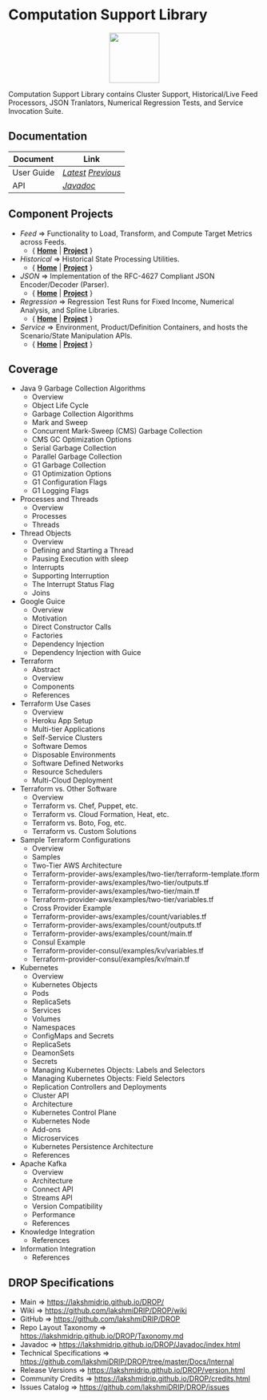 ﻿
# Computation Support Library


<p align="center"><img src="https://github.com/lakshmiDRIP/DROP/blob/master/DRIP_Logo.gif?raw=true" width="100"></p>

Computation Support Library contains Cluster Support, Historical/Live Feed Processors, JSON Tranlators, Numerical Regression Tests, and Service Invocation Suite.


## Documentation

 |        Document         | Link |
 |-------------------------|------|
 | User Guide              | [*Latest*](https://github.com/lakshmiDRIP/DROP/blob/master/Docs/Internal/ComputationSupport/ComputationSupport_v6.96.pdf) [*Previous*](https://github.com/lakshmiDRIP/DROP/blob/master/Docs/Internal/ComputationSupport) |
 | API                     | [*Javadoc*](https://lakshmidrip.github.io/DROP/Javadoc/index.html)|


## Component Projects

 * *Feed* => Functionality to Load, Transform, and Compute Target Metrics across Feeds.
	* { [**Home**](https://github.com/lakshmiDRIP/DROP/tree/master/src/main/java/org/drip/feed/README.md) | 
	[**Project**](https://github.com/lakshmiDRIP/DROP/issues?q=is%3Aopen+is%3Aissue+label%3Afeed) }
 * *Historical* => Historical State Processing Utilities.
	* { [**Home**](https://github.com/lakshmiDRIP/DROP/tree/master/src/main/java/org/drip/historical/README.md) | 
	[**Project**](https://github.com/lakshmiDRIP/DROP/issues?q=is%3Aopen+is%3Aissue+label%3Ahistorical) }
 * *JSON* => Implementation of the RFC-4627 Compliant JSON Encoder/Decoder (Parser).
	* { [**Home**](https://github.com/lakshmiDRIP/DROP/tree/master/src/main/java/org/drip/json/README.md) | 
	[**Project**](https://github.com/lakshmiDRIP/DROP/issues?q=is%3Aopen+is%3Aissue+label%3Ajson) }
 * *Regression* => Regression Test Runs for Fixed Income, Numerical Analysis, and Spline Libraries.
	* { [**Home**](https://github.com/lakshmiDRIP/DROP/tree/master/src/main/java/org/drip/regression/README.md) | 
	[**Project**](https://github.com/lakshmiDRIP/DROP/issues?q=is%3Aopen+is%3Aissue+label%3Aregression) }
 * *Service* => Environment, Product/Definition Containers, and hosts the Scenario/State Manipulation APIs.
	* { [**Home**](https://github.com/lakshmiDRIP/DROP/tree/master/src/main/java/org/drip/service/README.md) | 
	[**Project**](https://github.com/lakshmiDRIP/DROP/issues?q=is%3Aopen+is%3Aissue+label%3Aservice) }


## Coverage

 * Java 9 Garbage Collection Algorithms
	* Overview
	* Object Life Cycle
	* Garbage Collection Algorithms
	* Mark and Sweep
	* Concurrent Mark-Sweep (CMS) Garbage Collection
	* CMS GC Optimization Options
	* Serial Garbage Collection
	* Parallel Garbage Collection
	* G1 Garbage Collection
	* G1 Optimization Options
	* G1 Configuration Flags
	* G1 Logging Flags
 * Processes and Threads
	* Overview
	* Processes
	* Threads
 * Thread Objects
	* Overview
	* Defining and Starting a Thread
	* Pausing Execution with sleep
	* Interrupts
	* Supporting Interruption
	* The Interrupt Status Flag
	* Joins
 * Google Guice
	* Overview
	* Motivation
	* Direct Constructor Calls
	* Factories
	* Dependency Injection
	* Dependency Injection with Guice
 * Terraform
	* Abstract
	* Overview
	* Components
	* References
 * Terraform Use Cases
	* Overview
	* Heroku App Setup
	* Multi-tier Applications
	* Self-Service Clusters
	* Software Demos
	* Disposable Environments
	* Software Defined Networks
	* Resource Schedulers
	* Multi-Cloud Deployment
 * Terraform vs. Other Software
	* Overview
	* Terraform vs. Chef, Puppet, etc.
	* Terraform vs. Cloud Formation, Heat, etc.
	* Terraform vs. Boto, Fog, etc.
	* Terraform vs. Custom Solutions
 * Sample Terraform Configurations
	* Overview
	* Samples
	* Two-Tier AWS Architecture
	* Terraform-provider-aws/examples/two-tier/terraform-template.tform
	* Terraform-provider-aws/examples/two-tier/outputs.tf
	* Terraform-provider-aws/examples/two-tier/main.tf
	* Terraform-provider-aws/examples/two-tier/variables.tf
	* Cross Provider Example
	* Terraform-provider-aws/examples/count/variables.tf
	* Terraform-provider-aws/examples/count/outputs.tf
	* Terraform-provider-aws/examples/count/main.tf
	* Consul Example
	* Terraform-provider-consul/examples/kv/variables.tf
	* Terraform-provider-consul/examples/kv/main.tf
 * Kubernetes
	* Overview
	* Kubernetes Objects
	* Pods
	* ReplicaSets
	* Services
	* Volumes
	* Namespaces
	* ConfigMaps and Secrets
	* ReplicaSets
	* DeamonSets
	* Secrets
	* Managing Kubernetes Objects: Labels and Selectors
	* Managing Kubernetes Objects: Field Selectors
	* Replication Controllers and Deployments
	* Cluster API
	* Architecture
	* Kubernetes Control Plane
	* Kubernetes Node
	* Add-ons
	* Microservices
	* Kubernetes Persistence Architecture
	* References
 * Apache Kafka
	* Overview
	* Architecture
	* Connect API
	* Streams API
	* Version Compatibility
	* Performance
	* References
 * Knowledge Integration
	* References
 * Information Integration
	* References


## DROP Specifications

 * Main                     => https://lakshmidrip.github.io/DROP/
 * Wiki                     => https://github.com/lakshmiDRIP/DROP/wiki
 * GitHub                   => https://github.com/lakshmiDRIP/DROP
 * Repo Layout Taxonomy     => https://lakshmidrip.github.io/DROP/Taxonomy.md
 * Javadoc                  => https://lakshmidrip.github.io/DROP/Javadoc/index.html
 * Technical Specifications => https://github.com/lakshmiDRIP/DROP/tree/master/Docs/Internal
 * Release Versions         => https://lakshmidrip.github.io/DROP/version.html
 * Community Credits        => https://lakshmidrip.github.io/DROP/credits.html
 * Issues Catalog           => https://github.com/lakshmiDRIP/DROP/issues
